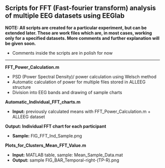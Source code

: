 ## Scripts for FFT (Fast-fourier transform) analysis of multiple EEG datasets using EEGlab

**NOTE: All scripts are created for a particular experiment, but can be extended later. These are work files which are, in most cases, working only for a specified datasets. More comments and further explanation will be given soon.**

- Comments inside the scripts are in polish for now

***

**FFT_Power_Calculation.m**
- PSD (Power Spectral Density)/ power calculation using Welsch method
- Automatic calculation of power for multiple files stored in ALLEEG structure
- Division into EEG bands and drawing of sample charts


**Automatic_Individual_FFT_charts.m**
- **Input:** previously calculated means with FFT_Power_Calculation.m + ALLEEG dataset


**Output: Individual FFT chart for each participant**
- **Sample:** FIG_FFT_Ind_Sample.png


**Plots_for_Clusters_Mean_FFT_Value.m**
- **Input:** MATLAB table, sample: Mean_Sample_Data.mat
- **Output:** sample FIG_BAR_Temporal-right-(TP-R).png


